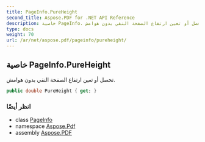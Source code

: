 ```yaml
---
title: PageInfo.PureHeight
second_title: Aspose.PDF for .NET API Reference
description: خاصية PageInfo. تحصل أو تعين ارتفاع الصفحة النقي بدون هوامش
type: docs
weight: 70
url: /ar/net/aspose.pdf/pageinfo/pureheight/
---
```

## خاصية PageInfo.PureHeight

تحصل أو تعين ارتفاع الصفحة النقي بدون هوامش.

```csharp
public double PureHeight { get; }
```

### انظر أيضًا

* class [PageInfo](../)
* namespace [Aspose.Pdf](../../../aspose.pdf/)
* assembly [Aspose.PDF](../../../)